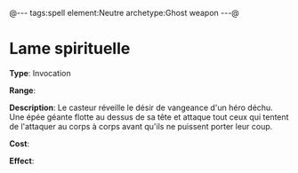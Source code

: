 @---
tags:spell
element:Neutre
archetype:Ghost weapon
---@

# Lame spirituelle

**Type**:
Invocation

**Range**:

**Description**:
Le casteur réveille le désir de vangeance d'un héro déchu. Une épée géante flotte au dessus de sa tête et attaque tout ceux qui tentent de l'attaquer au corps à corps avant qu'ils ne puissent porter leur coup.

**Cost**:

**Effect**:
